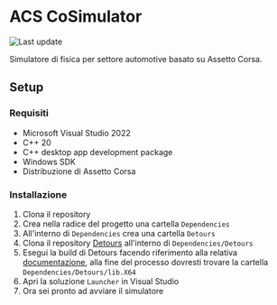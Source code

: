 # ACS CoSimulator

![Last update](https://img.shields.io/badge/Last%20update-21%2F01%2F2025-blue)

Simulatore di fisica per settore automotive basato su Assetto Corsa.

## Setup

### Requisiti

- Microsoft Visual Studio 2022
- C++ 20
- C++ desktop app development package
- Windows SDK
- Distribuzione di Assetto Corsa

### Installazione

1. Clona il repository
1. Crea nella radice del progetto una cartella `Dependencies`
1. All'interno di `Dependencies` crea una cartella `Detours`
1. Clona il repository [Detours](https://github.com/microsoft/Detours) all'interno di `Dependencies/Detours`
1. Esegui la build di Detours facendo riferimento alla relativa [documentazione](https://github.com/Microsoft/Detours/blob/main/samples/README.TXT), alla fine del processo dovresti trovare la cartella `Dependencies/Detours/lib.X64`
1. Apri la soluzione `Launcher` in Visual Studio
1. Ora sei pronto ad avviare il simulatore
